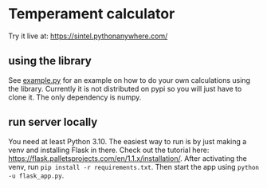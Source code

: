 # Temperament calculator

Try it live at: https://sintel.pythonanywhere.com/

## using the library

See [example.py](example.py) for an example on how to do your own calculations using the library.
Currently it is not distributed on pypi so you will just have to clone it.
The only dependency is numpy.

## run server locally

You need at least Python 3.10. The easiest way to run is by just making a venv and installing Flask in there.
Check out the tutorial here: https://flask.palletsprojects.com/en/1.1.x/installation/.
After activating the venv, run `pip install -r requirements.txt`.
Then start the app using `python -u flask_app.py`.
